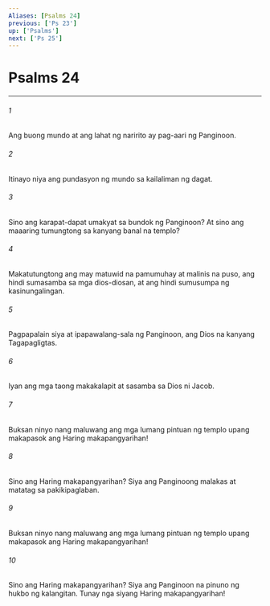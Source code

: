 ```yaml
---
Aliases: [Psalms 24]
previous: ['Ps 23']
up: ['Psalms']
next: ['Ps 25']
---
```

# Psalms 24

***






















###### 1 










Ang buong mundo at ang lahat ng naririto ay pag-aari ng Panginoon. 





















###### 2 










Itinayo niya ang pundasyon ng mundo sa kailaliman ng dagat. 





















###### 3 










Sino ang karapat-dapat umakyat sa bundok ng Panginoon? At sino ang maaaring tumungtong sa kanyang banal na templo? 





















###### 4 










Makatutungtong ang may matuwid na pamumuhay at malinis na puso, ang hindi sumasamba sa mga dios-diosan, at ang hindi sumusumpa ng kasinungalingan. 





















###### 5 










Pagpapalain siya at ipapawalang-sala ng Panginoon, ang Dios na kanyang Tagapagligtas. 





















###### 6 










Iyan ang mga taong makakalapit at sasamba sa Dios ni Jacob. 





















###### 7 










Buksan ninyo nang maluwang ang mga lumang pintuan ng templo upang makapasok ang Haring makapangyarihan! 





















###### 8 










Sino ang Haring makapangyarihan? Siya ang Panginoong malakas at matatag sa pakikipaglaban. 





















###### 9 










Buksan ninyo nang maluwang ang mga lumang pintuan ng templo upang makapasok ang Haring makapangyarihan! 





















###### 10 










Sino ang Haring makapangyarihan? Siya ang Panginoon na pinuno ng hukbo ng kalangitan. Tunay nga siyang Haring makapangyarihan!
